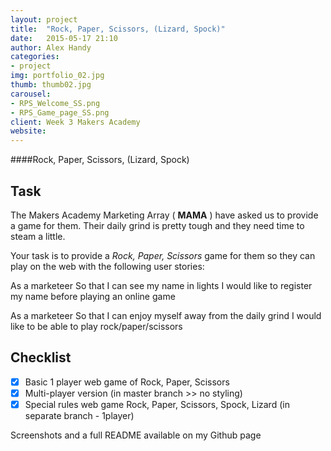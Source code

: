 ```yaml
---
layout: project
title:  "Rock, Paper, Scissors, (Lizard, Spock)"
date:   2015-05-17 21:10
author: Alex Handy
categories:
- project
img: portfolio_02.jpg
thumb: thumb02.jpg
carousel:
- RPS_Welcome_SS.png
- RPS_Game_page_SS.png
client: Week 3 Makers Academy
website:
---
```

####Rock, Paper, Scissors, (Lizard, Spock)

Task
----

The Makers Academy Marketing Array ( **MAMA** ) have asked us to provide a game for them. Their daily grind is pretty tough and they need time to steam a little.

Your task is to provide a _Rock, Paper, Scissors_ game for them so they can play on the web with the following user stories:

As a marketeer
So that I can see my name in lights
I would like to register my name before playing an online game

As a marketeer
So that I can enjoy myself away from the daily grind
I would like to be able to play rock/paper/scissors

Checklist
----

- [x] Basic 1 player web game of Rock, Paper, Scissors
- [x] Multi-player version (in master branch >> no styling)
- [x] Special rules web game Rock, Paper, Scissors, Spock, Lizard (in separate branch - 1player)

Screenshots and a full README available on my Github page
